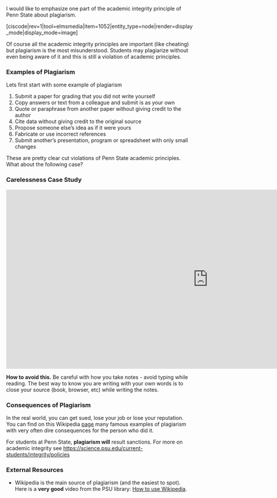 I would like to emphasize one part of the academic integrity principle of Penn State about plagiarism.

[ciscode|rev=1|tool=elmsmedia|item=1052|entity_type=node|render=display_mode|display_mode=image]

Of course all the academic integrity principles are important (like cheating) but plagiarism is the most misunderstood. Students may plagiarize without even being aware of it and this is still a violation of academic principles.

### Examples of Plagiarism

Lets first start with some example of plagiarism

1. Submit a paper for grading that you did not write yourself
2. Copy answers or text from a colleague and submit is as your own
3. Quote or paraphrase from another paper without giving credit to the author
4. Cite data without giving credit to the original source
5. Propose someone else’s idea as if it were yours
6. Fabricate or use incorrect references
7. Submit another’s presentation, program or spreadsheet with only small changes

These are pretty clear cut violations of Penn State academic principles. What about the following case?

### Carelessness Case Study

<iframe src="https://h5p.org/h5p/embed/74906" width="1090" height="484" frameborder="0" allowfullscreen="allowfullscreen"></iframe><script src="https://h5p.org/sites/all/modules/h5p/library/js/h5p-resizer.js" charset="UTF-8"></script>
 
**How to avoid this.** Be careful with how you take notes - avoid typing while reading. The best way to know you are writing with your own words is to close your source (book, browser, etc) while writing the notes.

### Consequences of Plagiarism

In the real world, you can get sued, lose your job or lose your reputation. You can find on this Wikipedia [page](http://en.wikipedia.org/wiki/List_of_plagiarism_incidents) many famous examples of plagiarism with very often dire consequences for the person who did it.

For students at Penn State, **plagiarism will** result sanctions. For more on academic integrity see https://science.psu.edu/current-students/integrity/policies

### External Resources

- Wikipedia is the main source of plagiarism (and the easiest to spot). Here is a **very good** video from the PSU library: [How to use Wikipedia](https://libraries.psu.edu/how-use-wikipedia-tutorial).